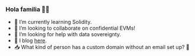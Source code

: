 ### Hola familia 🌯👋

- 🌱 I’m currently learning Solidity.
- 👯 I’m looking to collaborate on confidential EVMs!
- 🤔 I’m looking for help with data sovereignty.
- 📔 I blog [here](https://xizhang.page).
- 📥 What kind of person has a custom domain without an email set up? 🤔

